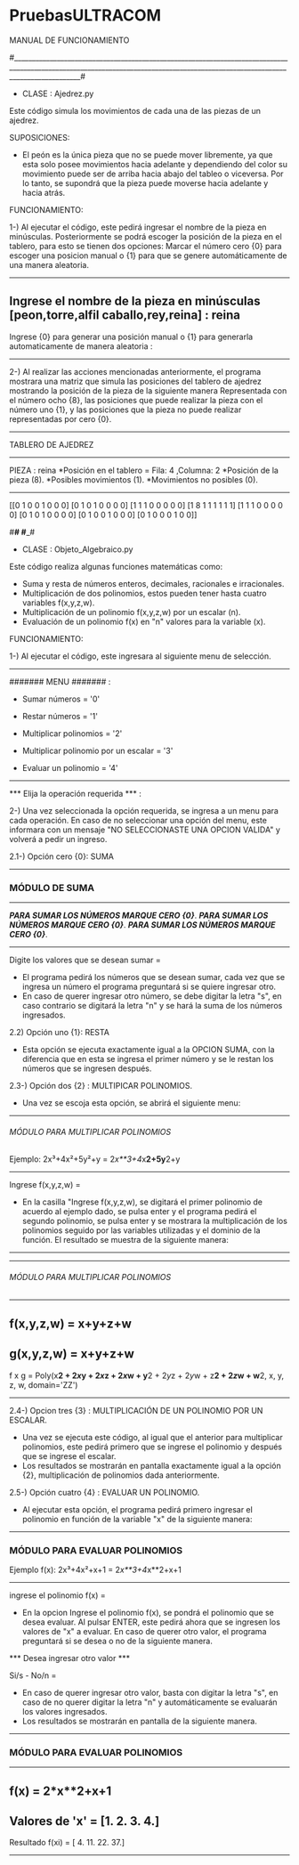 # PruebasULTRACOM

MANUAL DE FUNCIONAMIENTO

#_______________________________________________________________________________________________________________________________________________________________________________#
* CLASE : Ajedrez.py

Este código simula los movimientos de cada una de las piezas de un ajedrez. 

SUPOSICIONES:

* El peón es la única pieza que no se puede mover libremente, ya que esta solo posee movimientos hacia adelante y dependiendo del color su movimiento puede ser de arriba hacia abajo del tableo o viceversa.
Por lo tanto, se supondrá que la pieza puede moverse hacia adelante y hacia atrás.

FUNCIONAMIENTO:

1-) Al ejecutar el código, este pedirá ingresar el nombre de la pieza en minúsculas.
Posteriormente se podrá escoger la posición de la pieza en el tablero, para esto se tienen dos opciones: Marcar el número cero {0} para escoger una posicion manual o {1} para que se genere automáticamente de una manera aleatoria.
___________________________________________

Ingrese el nombre de la pieza en minúsculas 
 [peon,torre,alfil 
 caballo,rey,reina] : reina
--------------------------------------------

Ingrese {0} para generar una posición manual o {1} para generarla automaticamente de manera aleatoria : 

--------------------------------------------------------------------------------------------------------

2-) Al realizar las acciones mencionadas anteriormente, el programa mostrara una matriz que simula las posiciones del tablero de ajedrez mostrando la posición de la pieza de la siguiente manera
Representada con el número ocho {8}, las posiciones que puede realizar la pieza con el número uno {1}, y las posiciones que la pieza no puede realizar representadas por cero {0}.

___________________________________________
TABLERO DE AJEDREZ
___________________________________________
PIEZA : reina 
 *Posición en el tablero = Fila: 4 ,Columna: 2 
 *Posición de la pieza (8). 
 *Posibles movimientos (1). 
 *Movimientos no posibles (0).
___________________________________________
[[0 1 0 0 1 0 0 0]
 [0 1 0 1 0 0 0 0]
 [1 1 1 0 0 0 0 0]
 [1 8 1 1 1 1 1 1]
 [1 1 1 0 0 0 0 0]
 [0 1 0 1 0 0 0 0]
 [0 1 0 0 1 0 0 0]
 [0 1 0 0 0 1 0 0]]

#______________________________________________________________________________________________________________________________________________________________________________#
#_______________________________________________________________________________________________________________________________________________________________________________#
* CLASE : Objeto_Algebraico.py

Este código realiza algunas funciones matemáticas como: 

- Suma y resta de números enteros, decimales, racionales e irracionales.
- Multiplicación de dos polinomios, estos pueden tener hasta cuatro variables f(x,y,z,w).
- Multiplicación de un polinomio f(x,y,z,w) por un escalar (n).
- Evaluación de un polinomio f(x) en "n" valores para la variable (x).

FUNCIONAMIENTO:

1-) Al ejecutar el código, este ingresara al siguiente menu de selección. 
_________________________________________________
####### MENU ####### :
 
 - Sumar números = '0' 
 
 - Restar números = '1' 
 
 - Multiplicar polinomios = '2' 
 
 - Multiplicar polinomio por un escalar = '3' 
 
 - Evaluar un polinomio = '4'  
_________________________________________________

 *** Elija la operación requerida *** : 
 
 2-) Una vez seleccionada la opción requerida, se ingresa a un menu para cada operación. 
 En caso de no seleccionar una opción del menu, este informara con un mensaje "NO SELECCIONASTE UNA OPCION VALIDA" y volverá a pedir un ingreso.
 
 2.1-) Opción cero {0}: SUMA
 _________________________________________________
### MÓDULO DE SUMA ###
_________________________________________________
***PARA SUMAR LOS NÚMEROS MARQUE CERO {0}***.
***PARA SUMAR LOS NÚMEROS MARQUE CERO {0}***.
***PARA SUMAR LOS NÚMEROS MARQUE CERO {0}***.
_________________________________________________

Digite los valores que se desean sumar = 

- El programa pedirá los números que se desean sumar, cada vez que se ingresa un número el programa preguntará si se quiere ingresar otro.
- En caso de querer ingresar otro número, se debe digitar la letra "s", en caso contrario se digitará la letra "n" y se hará la suma de los números ingresados.

2.2) Opción uno {1}: RESTA

- Esta opción se ejecuta exactamente igual a la OPCION SUMA, con la diferencia que en esta se ingresa el primer número y se le restan los números que se ingresen después.

2.3-) Opción dos {2} : MULTIPICAR POLINOMIOS.

- Una vez se escoja esta opción, se abrirá el siguiente menu:

_________________________________________________
 ###### MÓDULO PARA MULTIPLICAR POLINOMIOS ####### 
 
 Ejemplo: 2x³+4x²+5y²+y = 2*x**3+4*x**2+5y**2+y
_________________________________________________

Ingrese  f(x,y,z,w) = 

- En la casilla "Ingrese f(x,y,z,w), se digitará el primer polinomio de acuerdo al ejemplo dado, se pulsa enter y el programa pedirá el segundo polinomio, se pulsa enter y se mostrara la multiplicación de los polinomios seguido por las variables utilizadas y el dominio de la función.
El resultado se muestra de la siguiente manera:

_________________________________________________
_________________________________________________
 ###### MÓDULO PARA MULTIPLICAR POLINOMIOS ####### 
--------------------------------------------------
 f(x,y,z,w) =  x+y+z+w
--------------------------------------------------
 g(x,y,z,w) =  x+y+z+w
------------------------------------------------------------------------------------------------------------------
 f x g =  Poly(x**2 + 2*x*y + 2*x*z + 2*x*w + y**2 + 2*y*z + 2*y*w + z**2 + 2*z*w + w**2, x, y, z, w, domain='ZZ')
__________________________________________________________________________________________________________________


2.4-) Opcion tres {3} : MULTIPLICACIÓN DE UN POLINOMIO POR UN ESCALAR.

- Una vez se ejecuta este código, al igual que el anterior para multiplicar polinomios, este pedirá primero que se ingrese el polinomio y después que se ingrese el escalar.
- Los resultados se mostrarán en pantalla exactamente igual a la opción {2}, multiplicación de polinomios dada anteriormente.

2.5-) Opción cuatro {4} : EVALUAR UN POLINOMIO.

- Al ejecutar esta opción, el programa pedirá primero ingresar el polinomio en función de la variable "x" de la siguiente manera:
_________________________________________________
 ### MÓDULO PARA EVALUAR POLINOMIOS ### 
 
 Ejemplo f(x): 2x³+4x²+x+1 = 2*x**3+4*x**2+x+1 
_________________________________________________

ingrese el polinomio f(x) = 

- En la opcion Ingrese el polinomio f(x), se pondrá el polinomio que se desea evaluar. Al pulsar ENTER, este pedirá ahora que se ingresen los valores de "x" a evaluar.
En caso de querer otro valor, el programa preguntará si se desea o no de la siguiente manera. 

 *** Desea ingresar otro valor *** 
 
 Si/s - No/n = 
 
 - En caso de querer ingresar otro valor, basta con digitar la letra "s", en caso de no querer digitar la letra "n" y automáticamente se evaluarán los valores ingresados.
 - Los resultados se mostrarán en pantalla de la siguiente manera.
 _________________________________________________
 ### MÓDULO PARA EVALUAR POLINOMIOS ### 
_________________________________________________
f(x) =  2*x**2+x+1
-------------------------------------------------
Valores de 'x' =  [1. 2. 3. 4.]
-------------------------------------------------
Resultado f(xi) =  [ 4. 11. 22. 37.]
_________________________________________________





 
 


